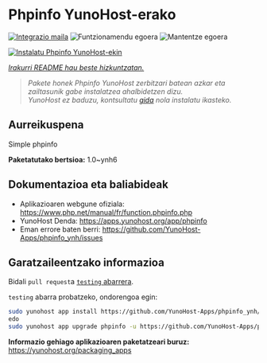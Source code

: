<!--
Ohart ongi: README hau automatikoki sortu da <https://github.com/YunoHost/apps/tree/master/tools/readme_generator>ri esker
EZ editatu eskuz.
-->

# Phpinfo YunoHost-erako

[![Integrazio maila](https://dash.yunohost.org/integration/phpinfo.svg)](https://ci-apps.yunohost.org/ci/apps/phpinfo/) ![Funtzionamendu egoera](https://ci-apps.yunohost.org/ci/badges/phpinfo.status.svg) ![Mantentze egoera](https://ci-apps.yunohost.org/ci/badges/phpinfo.maintain.svg)

[![Instalatu Phpinfo YunoHost-ekin](https://install-app.yunohost.org/install-with-yunohost.svg)](https://install-app.yunohost.org/?app=phpinfo)

*[Irakurri README hau beste hizkuntzatan.](./ALL_README.md)*

> *Pakete honek Phpinfo YunoHost zerbitzari batean azkar eta zailtasunik gabe instalatzea ahalbidetzen dizu.*  
> *YunoHost ez baduzu, kontsultatu [gida](https://yunohost.org/install) nola instalatu ikasteko.*

## Aurreikuspena

Simple phpinfo

**Paketatutako bertsioa:** 1.0~ynh6
## Dokumentazioa eta baliabideak

- Aplikazioaren webgune ofiziala: <https://www.php.net/manual/fr/function.phpinfo.php>
- YunoHost Denda: <https://apps.yunohost.org/app/phpinfo>
- Eman errore baten berri: <https://github.com/YunoHost-Apps/phpinfo_ynh/issues>

## Garatzaileentzako informazioa

Bidali `pull request`a [`testing` abarrera](https://github.com/YunoHost-Apps/phpinfo_ynh/tree/testing).

`testing` abarra probatzeko, ondorengoa egin:

```bash
sudo yunohost app install https://github.com/YunoHost-Apps/phpinfo_ynh/tree/testing --debug
edo
sudo yunohost app upgrade phpinfo -u https://github.com/YunoHost-Apps/phpinfo_ynh/tree/testing --debug
```

**Informazio gehiago aplikazioaren paketatzeari buruz:** <https://yunohost.org/packaging_apps>
